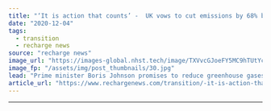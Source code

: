 ```yaml
---
title: "‘It is action that counts’ -  UK vows to cut emissions by 68% by 2030, but doesn't say how"
date: "2020-12-04"
tags: 
  - transition
  - recharge news
source: "recharge news"
image_url: "https://images-global.nhst.tech/image/TXVvcGJoeFY5MC9hTUtYcGdJSnVLcTFjSUlEelMzTFdiSGg3eHdPWmxGTT0=/nhst/binary/cadf0073f7a6a93ccb8fe813c9402f0d"
image_fp: "/assets/img/post_thumbnails/30.jpg"
lead: "Prime minister Boris Johnson promises to reduce greenhouse gases faster than any major economy, but offers no policies or roadmaps as to how this might be achieved"
article_url: "https://www.rechargenews.com/transition/-it-is-action-that-counts-uk-vows-to-cut-emissions-by-68-by-2030-but-doesnt-say-how/2-1-924886"
---
```


---

